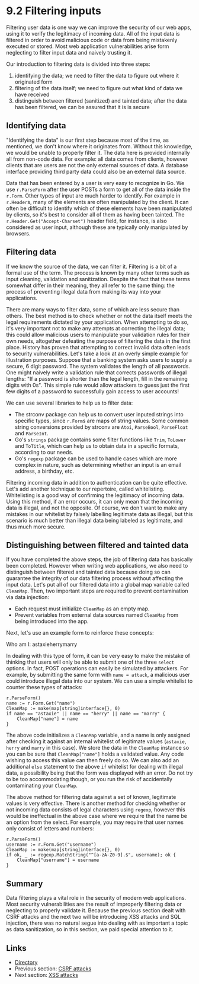 # 9.2 Filtering inputs

Filtering user data is one way we can improve the security of our web apps, using it to verify the legitimacy of incoming data. All of the input data is filtered in order to avoid malicious code or data from being mistakenly executed or stored. Most web application vulnerabilities arise form neglecting to filter input data and naively trusting it.

Our introduction to filtering data is divided into three steps:

1. identifying the data; we need to filter the data to figure out where it originated form
2. filtering of the data itself; we need to figure out what kind of data we have received
3. distinguish between filtered \(sanitized\) and tainted data; after the data has been filtered, we can be assured that it is is secure

## Identifying data

"Identifying the data" is our first step because most of the time, as mentioned, we don't know where it originates from. Without this knowledge, we would be unable to properly filter it. The data here is provided internally all from non-code data. For example: all data comes from clients, however clients that are users are not the only external sources of data. A database interface providing third party data could also be an external data source.

Data that has been entered by a user is very easy to recognize in Go. We use `r.ParseForm` after the user POSTs a form to get all of the data inside the `r.Form`. Other types of input are much harder to identify. For example in `r.Header`s, many of the elements are often manipulated by the client. It can often be difficult to identify which of these elements have been manipulated by clients, so it's best to consider all of them as having been tainted. The `r.Header.Get("Accept-Charset")` header field, for instance, is also considered as user input, although these are typically only manipulated by browsers.

## Filtering data

If we know the source of the data, we can filter it. Filtering is a bit of a formal use of the term. The process is known by many other terms such as input cleaning, validation and sanitization. Despite the fact that these terms somewhat differ in their meaning, they all refer to the same thing: the process of preventing illegal data from making its way into your applications.

There are many ways to filter data, some of which are less secure than others. The best method is to check whether or not the data itself meets the legal requirements dictated by your application. When attempting to do so, it's very important not to make any attempts at correcting the illegal data; this could allow malicious users to manipulate your validation rules for their own needs, altogether defeating the purpose of filtering the data in the first place. History has proven that attempting to correct invalid data often leads to security vulnerabilities. Let's take a look at an overly simple example for illustration purposes. Suppose that a banking system asks users to supply a secure, 6 digit password. The system validates the length of all passwords. One might naively write a validation rule that corrects passwords of illegal lengths: "If a password is shorter than the legal length, fill in the remaining digits with 0s". This simple rule would allow attackers to guess just the first few digits of a password to successfully gain access to user accounts!

We can use several libraries to help us to filter data:

* The strconv package can help us to convert user inputed strings into specific types, since `r.Form`s are maps of string values. Some common string conversions provided by strconv are `Atoi`, `ParseBool`, `ParseFloat` and  `ParseInt`.
* Go's `strings` package contains some filter functions like `Trim`, `ToLower` and `ToTitle`, which can help us to obtain data in a specific formats, according to our needs.
* Go's `regexp` package can be used to handle cases which are more complex in nature, such as determining whether an input is an email address, a birthday, etc. 

Filtering incoming data in addition to authentication can be quite effective. Let's add another technique to our repertoire, called whitelisting. Whitelisting is a good way of confirming the legitimacy of incoming data. Using this method, if an error occurs, it can only mean that the incoming data is illegal, and not the opposite. Of course, we don't want to make any mistakes in our whitelist by falsely labelling legitimate data as illegal, but this scenario is much better than illegal data being labeled as legitimate, and thus much more secure.

## Distinguishing between filtered and tainted data

If you have completed the above steps, the job of filtering data has basically been completed. However when writing web applications, we also need to distinguish between filtered and tainted data because doing so can guarantee the integrity of our data filtering process without affecting the input data. Let's put all of our filtered data into a global map variable called `CleanMap`. Then, two important steps are required to prevent contamination via data injection:

* Each request must initialize `CleanMap` as an empty map.
* Prevent variables from external data sources named `CleanMap` from being introduced into the app.

Next, let's use an example form to reinforce these concepts:

 Who am I: astaxieherrymarry 

In dealing with this type of form, it can be very easy to make the mistake of thinking that users will only be able to submit one of the three `select` options. In fact, POST operations can easily be simulated by attackers. For example, by submitting the same form with `name = attack`, a malicious user could introduce illegal data into our system. We can use a simple whitelist to counter these types of attacks:

```text
r.ParseForm()
name := r.Form.Get("name")
CleanMap := make(map[string]interface{}, 0)
if name == "astaxie" || name == "herry" || name == "marry" {
    CleanMap["name"] = name
}
```

The above code initializes a `CleanMap` variable, and a name is only assigned after checking it against an internal whitelist of legitimate values \(`astaxie`, `herry` and `marry` in this case\). We store the data in the `CleanMap` instance so you can be sure that `CleanMap["name"]` holds a validated value. Any code wishing to access this value can then freely do so. We can also add an additional `else` statement to the above `if` whitelist for dealing with illegal data, a possibility being that the form was displayed with an error. Do not try to be too accommodating though, or you run the risk of accidentally contaminating your `CleanMap`.

The above method for filtering data against a set of known, legitimate values is very effective. There is another method for checking whether or not incoming data consists of legal characters using `regexp`, however this would be ineffectual in the above case where we require that the name be an option from the select. For example, you may require that user names only consist of letters and numbers:

```text
r.ParseForm()
username := r.Form.Get("username")
CleanMap := make(map[string]interface{}, 0)
if ok, _ := regexp.MatchString("^[a-zA-Z0-9].$", username); ok {
    CleanMap["username"] = username
}
```

## Summary

Data filtering plays a vital role in the security of modern web applications. Most security vulnerabilities are the result of improperly filtering data or neglecting to properly validate it. Because the previous section dealt with CSRF attacks and the next two will be introducing XSS attacks and SQL injection, there was no natural segue into dealing with as important a topic as data sanitization, so in this section, we paid special attention to it.

## Links

* [Directory](preface.md)
* Previous section: [CSRF attacks](09.1.md)
* Next section: [XSS attacks](09.3.md)

